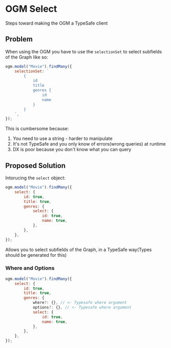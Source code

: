 # OGM Select

Steps toward making the OGM a TypeSafe client

## Problem

When using the OGM you have to use the `selectionSet` to select subfields of the Graph like so:

```js
ogm.model("Movie").findMany({
    selectionSet: `
        {
            id
            title
            genres {
                id
                name
            }
        }
    `,
});
```

This is cumbersome because:

1. You need to use a string - harder to manipulate
2. It's not TypeSafe and you only know of errors(wrong queries) at runtime
3. DX is poor because you don't know what you can query

## Proposed Solution

Intorucing the `select` object:

```js
ogm.model("Movie").findMany({
    select: {
        id: true,
        title: true,
        genres: {
            select: {
                id: true,
                name: true,
            },
        },
    },
});
```

Allows you to select subfields of the Graph, in a TypeSafe way(Types should be generated for this)

### Where and Options

```js
ogm.model("Movie").findMany({
    select: {
        id: true,
        title: true,
        genres: {
            where?: {}, // <- Typesafe where argument
            options?: {}, // <- Typesafe where argument
            select: {
                id: true,
                name: true,
            },
        },
    },
});
```
